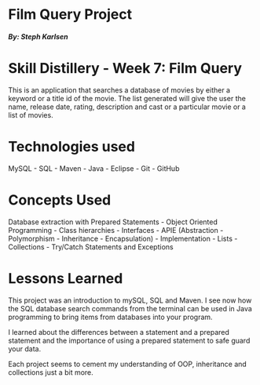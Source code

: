 # Film Query Project

##### By: Steph Karlsen

# Skill Distillery - Week 7: Film Query

This is an application that searches a database of movies by either a keyword or a title id of the movie. The list generated will give the user the name, release date, rating, description and cast or a particular movie or a list of movies. 


# Technologies used

MySQL - SQL - Maven - Java - Eclipse - Git - GitHub

# Concepts Used

Database extraction with Prepared Statements - Object Oriented Programming - Class hierarchies - Interfaces - APIE (Abstraction - Polymorphism - Inheritance - Encapsulation) - Implementation - Lists - Collections - Try/Catch Statements and Exceptions 


# Lessons Learned

This project was an introduction to mySQL, SQL and Maven. I see now how the SQL database search commands from the terminal can be used in Java programming to bring items from databases into your program. 

I learned about the differences between a statement and a prepared statement and the importance of using a prepared statement to safe guard your data. 



Each project seems to cement my understanding of OOP, inheritance and collections just a bit more. 